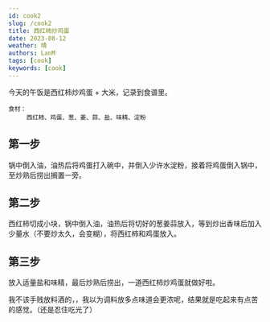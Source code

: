 ```yaml
---
id: cook2
slug: /cook2
title: 西红柿炒鸡蛋
date: 2023-08-12
weather: 晴
authors: LanM
tags: [cook]
keywords: [cook]
---
```


今天的午饭是西红柿炒鸡蛋 + 大米，记录到食谱里。

    食材：
         西红柿、鸡蛋、葱、姜、蒜、盐、味精、淀粉

## 第一步

锅中倒入油，油热后将鸡蛋打入碗中，并倒入少许水淀粉，接着将鸡蛋倒入锅中，至炒熟后捞出搁置一旁。

## 第二步

西红柿切成小块，锅中倒入油，油热后将切好的葱姜蒜放入，等到炒出香味后加入少量水（不要炒太久，会变糊），将西红柿和鸡蛋放入。

## 第三步

放入适量盐和味精，最后炒熟后捞出，一道西红柿炒鸡蛋就做好啦。

我不该手贱放料酒的，，我以为调料放多点味道会更浓呢，结果就是吃起来有点苦的感觉。（还是忍住吃光了）
